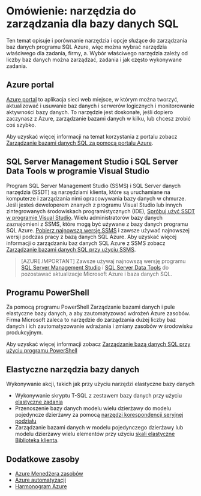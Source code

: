 <properties
    pageTitle="Omówienie: narzędzia do zarządzania dla bazy danych SQL | Microsoft Azure"
    description="Porównuje narzędzia i opcje służące do zarządzania bazy danych SQL Azure"
    services="sql-database"
    documentationCenter=""
    authors="stevestein"
    manager="jhubbard"
    editor=""/>

<tags
    ms.service="sql-database"
    ms.workload="data-management"
    ms.tgt_pltfrm="na"
    ms.devlang="na"
    ms.topic="article"
    ms.date="10/24/2016"
    ms.author="sstein"/>

# <a name="overview-management-tools-for-sql-database"></a>Omówienie: narzędzia do zarządzania dla bazy danych SQL

Ten temat opisuje i porównanie narzędzia i opcje służące do zarządzania baz danych programu SQL Azure, więc można wybrać narzędzia właściwego dla zadania, firmy, a. Wybór właściwego narzędzia zależy od liczby baz danych można zarządzać, zadania i jak często wykonywane zadania.

## <a name="azure-portal"></a>Azure portal

[Azure portal](https://portal.azure.com) to aplikacja sieci web miejsce, w którym można tworzyć, aktualizować i usuwanie baz danych i serwerów logicznych i monitorowanie aktywności bazy danych. To narzędzie jest doskonałe, jeśli dopiero zaczynasz z Azure, zarządzanie bazami danych w kilku, lub chcesz zrobić coś szybko.

Aby uzyskać więcej informacji na temat korzystania z portalu zobacz [Zarządzanie bazami danych SQL za pomocą portalu Azure](sql-database-manage-portal.md).

## <a name="sql-server-management-studio-and-sql-server-data-tools-in-visual-studio"></a>SQL Server Management Studio i SQL Server Data Tools w programie Visual Studio

Program SQL Server Management Studio (SSMS) i SQL Server danych narzędzia (SSDT) są narzędziami klienta, które są uruchamiane na komputerze i zarządzania nimi opracowywania bazy danych w chmurze. Jeśli jesteś deweloperem znanych z programu Visual Studio lub innych zintegrowanych środowiskach programistycznych (IDE), [Spróbuj użyć SSDT w programie Visual Studio](https://msdn.microsoft.com/library/mt204009.aspx). Wielu administratorów bazy danych zaznajomieni z SSMS, które mogą być używane z bazy danych programu SQL Azure. [Pobierz najnowszą wersję SSMS](https://msdn.microsoft.com/library/mt238290) i zawsze używać najnowszej wersji podczas pracy z bazą danych SQL Azure. Aby uzyskać więcej informacji o zarządzaniu baz danych SQL Azure z SSMS zobacz [Zarządzanie bazami danych SQL przy użyciu SSMS](sql-database-manage-azure-ssms.md).

> [AZURE.IMPORTANT] Zawsze używaj najnowszą wersję programu [SQL Server Management Studio](https://msdn.microsoft.com/library/mt238290) i [SQL Server Data Tools](https://msdn.microsoft.com/library/mt204009.aspx) do pozostawać aktualizacje Microsoft Azure i baza danych SQL.


## <a name="powershell"></a>Programu PowerShell

Za pomocą programu PowerShell Zarządzanie bazami danych i pule elastyczne bazy danych, a aby zautomatyzować wdrożeń Azure zasobów. Firma Microsoft zaleca to narzędzie do zarządzania dużej liczby baz danych i ich zautomatyzowanie wdrażania i zmiany zasobów w środowisku produkcyjnym.

Aby uzyskać więcej informacji zobacz [Zarządzanie bazą danych SQL przy użyciu programu PowerShell](sql-database-manage-powershell.md)

## <a name="elastic-database-tools"></a>Elastyczne narzędzia bazy danych
Wykonywanie akcji, takich jak przy użyciu narzędzi elastyczne bazy danych 

* Wykonywanie skryptu T-SQL z zestawem bazy danych przy użyciu [elastyczne zadania](sql-database-elastic-jobs-overview.md)
* Przenoszenie bazy danych modelu wielu dzierżawy do modelu pojedyncze dzierżawy za pomocą [narzędzi korespondencji seryjnej podziału](sql-database-elastic-scale-overview-split-and-merge.md)
* Zarządzanie bazami danych w modelu pojedynczego dzierżawy lub modelu dzierżawy wielu elementów przy użyciu [skali elastyczne Biblioteka klienta](sql-database-elastic-database-client-library.md).
 

## <a name="additional-resources"></a>Dodatkowe zasoby

- [Azure Menedżera zasobów](https://azure.microsoft.com/features/resource-manager/)
- [Azure automatyzacji](https://azure.microsoft.com/documentation/services/automation/)
- [Harmonogram Azure](https://azure.microsoft.com/documentation/services/scheduler/)